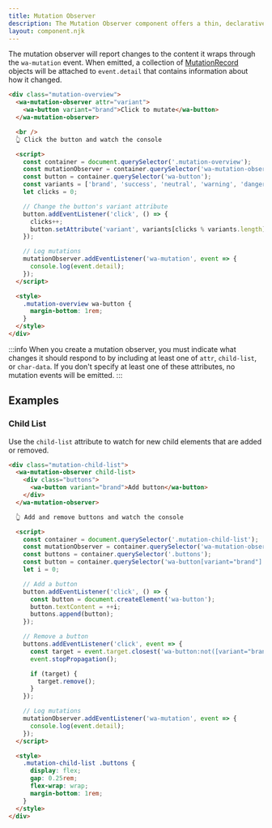 ```yaml
---
title: Mutation Observer
description: The Mutation Observer component offers a thin, declarative interface to the MutationObserver API.
layout: component.njk
---
```


The mutation observer will report changes to the content it wraps through the `wa-mutation` event. When emitted, a collection of [MutationRecord](https://developer.mozilla.org/en-US/docs/Web/API/MutationRecord) objects will be attached to `event.detail` that contains information about how it changed.

```html {.example}
<div class="mutation-overview">
  <wa-mutation-observer attr="variant">
    <wa-button variant="brand">Click to mutate</wa-button>
  </wa-mutation-observer>

  <br />
  👆 Click the button and watch the console

  <script>
    const container = document.querySelector('.mutation-overview');
    const mutationObserver = container.querySelector('wa-mutation-observer');
    const button = container.querySelector('wa-button');
    const variants = ['brand', 'success', 'neutral', 'warning', 'danger'];
    let clicks = 0;

    // Change the button's variant attribute
    button.addEventListener('click', () => {
      clicks++;
      button.setAttribute('variant', variants[clicks % variants.length]);
    });

    // Log mutations
    mutationObserver.addEventListener('wa-mutation', event => {
      console.log(event.detail);
    });
  </script>

  <style>
    .mutation-overview wa-button {
      margin-bottom: 1rem;
    }
  </style>
</div>
```

:::info
When you create a mutation observer, you must indicate what changes it should respond to by including at least one of `attr`, `child-list`, or `char-data`. If you don't specify at least one of these attributes, no mutation events will be emitted.
:::

## Examples

### Child List

Use the `child-list` attribute to watch for new child elements that are added or removed.

```html {.example}
<div class="mutation-child-list">
  <wa-mutation-observer child-list>
    <div class="buttons">
      <wa-button variant="brand">Add button</wa-button>
    </div>
  </wa-mutation-observer>

  👆 Add and remove buttons and watch the console

  <script>
    const container = document.querySelector('.mutation-child-list');
    const mutationObserver = container.querySelector('wa-mutation-observer');
    const buttons = container.querySelector('.buttons');
    const button = container.querySelector('wa-button[variant="brand"]');
    let i = 0;

    // Add a button
    button.addEventListener('click', () => {
      const button = document.createElement('wa-button');
      button.textContent = ++i;
      buttons.append(button);
    });

    // Remove a button
    buttons.addEventListener('click', event => {
      const target = event.target.closest('wa-button:not([variant="brand"])');
      event.stopPropagation();

      if (target) {
        target.remove();
      }
    });

    // Log mutations
    mutationObserver.addEventListener('wa-mutation', event => {
      console.log(event.detail);
    });
  </script>

  <style>
    .mutation-child-list .buttons {
      display: flex;
      gap: 0.25rem;
      flex-wrap: wrap;
      margin-bottom: 1rem;
    }
  </style>
</div>
```
